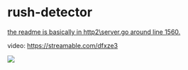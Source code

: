 # rush-detector

[the readme is basically in http2\server.go around line 1560.](https://github.com/x04/rush-detector/blob/main/http2/server.go#L1565-L1600)

video:
https://streamable.com/dfxze3

![](https://cdn.discordapp.com/attachments/552210716036300810/821761711425191956/unknown.png)
